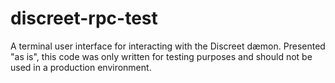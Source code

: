 # discreet-rpc-test
A terminal user interface for interacting with the Discreet dæmon. Presented "as is", this code was only written for testing purposes and should not be used in a production environment.
